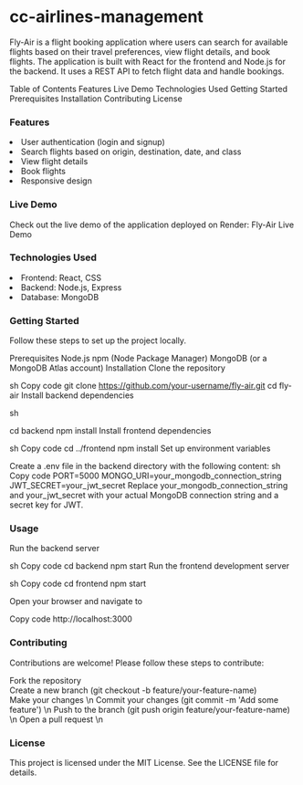 # cc-airlines-management
 
Fly-Air is a flight booking application where users can search for available flights based on their travel preferences, view flight details, and book flights. The application is built with React for the frontend and Node.js for the backend. It uses a REST API to fetch flight data and handle bookings.

Table of Contents
Features
Live Demo
Technologies Used
Getting Started
Prerequisites
Installation
Contributing
License

### Features
<li> User authentication (login and signup) </li>
<li> Search flights based on origin, destination, date, and class </li>
<li> View flight details </li>
<li> Book flights </li>
<li> Responsive design </li>

### Live Demo
Check out the live demo of the application deployed on Render: Fly-Air Live Demo

### Technologies Used
<li> Frontend: React, CSS </li>
<li>Backend: Node.js, Express </li>
<li>Database: MongoDB </li>

### Getting Started
Follow these steps to set up the project locally.

Prerequisites
Node.js
npm (Node Package Manager)
MongoDB (or a MongoDB Atlas account)
Installation
Clone the repository

sh
Copy code
git clone https://github.com/your-username/fly-air.git
cd fly-air
Install backend dependencies

sh

cd backend
npm install
Install frontend dependencies

sh
Copy code
cd ../frontend
npm install
Set up environment variables

Create a .env file in the backend directory with the following content:
sh
Copy code
PORT=5000
MONGO_URI=your_mongodb_connection_string
JWT_SECRET=your_jwt_secret
Replace your_mongodb_connection_string and your_jwt_secret with your actual MongoDB connection string and a secret key for JWT.

### Usage
Run the backend server

sh
Copy code
cd backend
npm start
Run the frontend development server

sh
Copy code
cd frontend
npm start

Open your browser and navigate to

Copy code
http://localhost:3000

### Contributing
Contributions are welcome! Please follow these steps to contribute:

Fork the repository\
Create a new branch (git checkout -b feature/your-feature-name)\
Make your changes \n
Commit your changes (git commit -m 'Add some feature') \n
Push to the branch (git push origin feature/your-feature-name) \n
Open a pull request \n
### License
This project is licensed under the MIT License. See the LICENSE file for details.
